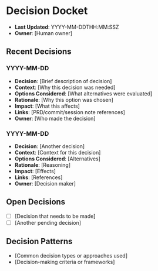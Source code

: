 # Decision Docket

- **Last Updated**: YYYY-MM-DDTHH:MM:SSZ
- **Owner**: [Human owner]

## Recent Decisions

### YYYY-MM-DD

- **Decision**: [Brief description of decision]
- **Context**: [Why this decision was needed]
- **Options Considered**: [What alternatives were evaluated]
- **Rationale**: [Why this option was chosen]
- **Impact**: [What this affects]
- **Links**: [PRD/commit/session note references]
- **Owner**: [Who made the decision]

### YYYY-MM-DD

- **Decision**: [Another decision]
- **Context**: [Context for this decision]
- **Options Considered**: [Alternatives]
- **Rationale**: [Reasoning]
- **Impact**: [Effects]
- **Links**: [References]
- **Owner**: [Decision maker]

## Open Decisions

- [ ] [Decision that needs to be made]
- [ ] [Another pending decision]

## Decision Patterns

- [Common decision types or approaches used]
- [Decision-making criteria or frameworks]
